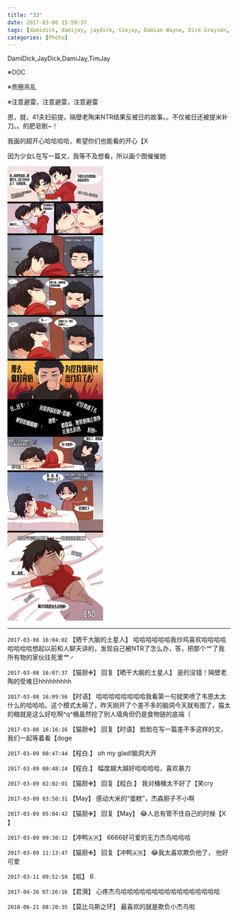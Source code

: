 ```yaml
---
title: "33"
date: 2017-03-08 15:59:37
tags: [damidick, damijay, jaydick, timjay, Damian Wayne, Dick Grayson, Jason Todd, tim drake]
categories: [Photo]
---
```


<p>DamiDick,JayDick,DamiJay,TimJay</p> 
<p>※OOC</p> 
<p>※贵圈吊乱</p> 
<p>※注意避雷，注意避雷，注意避雷</p> 
<p>恩，就，41夫妇前提，隔壁老陶来NTR结果反被日的故事。。不仅被日还被提米补刀。。的肥皂剧~！</p> 
<p>我画的超开心哈哈哈哈，希望你们也能看的开心【X</p> 
<p>因为少女L在写一篇文，我等不及想看，所以画个图催催她</p>

![](https://raw.githubusercontent.com/alicewish/meowchain247/master/img_cVZNdzJtQk9JV2Rhdjl1NUpEdEFaZDF1d3lBYmZHSS9KQWxTUStQZFovUkphU210YnVsSURRPT0.jpg)

---

`2017-03-08 16:04:02` 【晒干大脑的土星人】 哈哈哈哈哈哈我炒鸡喜欢哈哈哈哈哈哈哈哈想起以前和人聊天讲的，发现自己被NTR了怎么办，答，把那个艹了我所有物的家伙往死里艹♂

`2017-03-08 16:07:37` 【猫厨✙】 回复【晒干大脑的土星人】 是的没错！隔壁老陶的受难日hhhhhhhhh

`2017-03-08 16:09:56` 【时语】 哈哈哈哈哈哈哈哈我看第一句就笑喷了韦恩太太什么的哈哈哈。这个模式太萌了，昨天刚开了个差不多的脑洞今天就有图了，猫太的粮就是这么好吃啊^q^桶虽然挖了别人墙角但仍是食物链的底端（

`2017-03-08 16:16:16` 【猫厨✙】 回复【时语】 脸脸在写一篇差不多这样的文，我们一起等着看【doge

`2017-03-09 00:47:44` 【程白.】 oh my glad!脑洞大开

`2017-03-09 00:48:24` 【程白.】 幅度越大越好哈哈哈哈，喜欢暴力

`2017-03-09 02:02:01` 【猫厨✙】 回复【程白.】 我对桶桶太不好了【笑cry

`2017-03-09 03:50:31` 【May】 感动大米的“蛋糕”，杰森胆子不小啊

`2017-03-09 05:04:42` 【猫厨✙】 回复【May】 😂人总有管不住自己的时候【X 】

`2017-03-09 09:30:12` 【冲鸭🇦🇷】 6666好可爱的无力杰鸟哈哈哈

`2017-03-09 11:13:47` 【猫厨✙】 回复【冲鸭🇦🇷】 😂我太喜欢欺负他了， 他好可爱

`2017-03-11 09:52:59` 【呱】 6

`2017-04-26 07:26:16` 【君漪】 心疼杰鸟哈哈哈哈哈哈哈哈哈哈哈哈哈哈哈哈

`2018-06-21 08:20:35` 【莫比乌斯之环】 最喜欢的就是欺负小杰鸟啦
